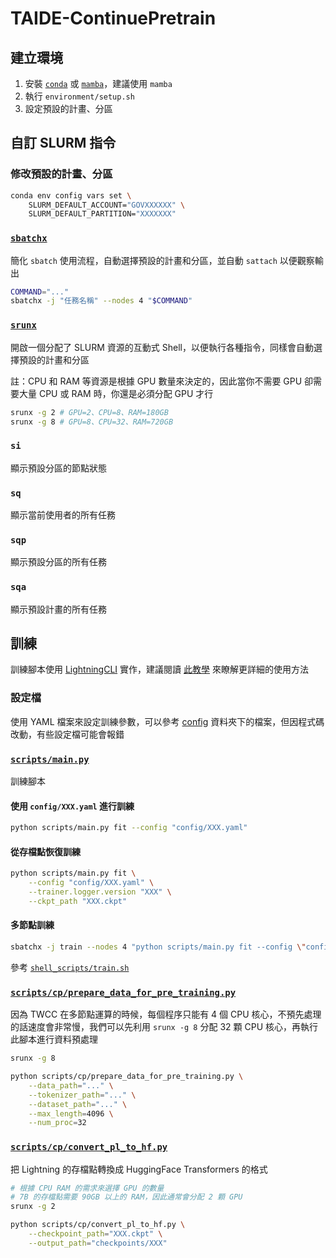 # TAIDE-ContinuePretrain

## 建立環境

1. 安裝 [`conda`](https://docs.conda.io/projects/miniconda/en/latest) 或 [`mamba`](https://github.com/conda-forge/miniforge)，建議使用 `mamba`
2. 執行 `environment/setup.sh`
3. 設定預設的計畫、分區

## 自訂 SLURM 指令

### 修改預設的計畫、分區

```sh
conda env config vars set \
    SLURM_DEFAULT_ACCOUNT="GOVXXXXXX" \
    SLURM_DEFAULT_PARTITION="XXXXXXX"
```

### [`sbatchx`](src/taide_cp/cli/slurm/sbatchx.py)

簡化 `sbatch` 使用流程，自動選擇預設的計畫和分區，並自動 `sattach` 以便觀察輸出

```sh
COMMAND="..."
sbatchx -j "任務名稱" --nodes 4 "$COMMAND"
```

### [`srunx`](src/taide_cp/cli/slurm/srunx.py)

開啟一個分配了 SLURM 資源的互動式 Shell，以便執行各種指令，同樣會自動選擇預設的計畫和分區

註：CPU 和 RAM 等資源是根據 GPU 數量來決定的，因此當你不需要 GPU 卻需要大量 CPU 或 RAM 時，你還是必須分配 GPU 才行

```sh
srunx -g 2 # GPU=2、CPU=8、RAM=180GB
srunx -g 8 # GPU=8、CPU=32、RAM=720GB
```

### `si`

顯示預設分區的節點狀態

### `sq`

顯示當前使用者的所有任務

### `sqp`

顯示預設分區的所有任務

### `sqa`

顯示預設計畫的所有任務

## 訓練

訓練腳本使用 [LightningCLI](https://lightning.ai/docs/pytorch/stable/api/lightning.pytorch.cli.LightningCLI.html) 實作，建議閱讀 [此教學](https://lightning.ai/docs/pytorch/stable/cli/lightning_cli.html) 來瞭解更詳細的使用方法

### 設定檔

使用 YAML 檔案來設定訓練參數，可以參考 [config](config) 資料夾下的檔案，但因程式碼改動，有些設定檔可能會報錯

### [`scripts/main.py`](scripts/main.py)

訓練腳本

#### 使用 `config/XXX.yaml` 進行訓練

```sh
python scripts/main.py fit --config "config/XXX.yaml"
```

#### 從存檔點恢復訓練

```sh
python scripts/main.py fit \
    --config "config/XXX.yaml" \
    --trainer.logger.version "XXX" \
    --ckpt_path "XXX.ckpt"
```

#### 多節點訓練

```sh
sbatchx -j train --nodes 4 "python scripts/main.py fit --config \"config/XXX.yaml\""
```

參考 [`shell_scripts/train.sh`](shell_scripts/train.sh)

### [`scripts/cp/prepare_data_for_pre_training.py`](scripts/cp/prepare_data_for_pre_training.py)

因為 TWCC 在多節點運算的時候，每個程序只能有 4 個 CPU 核心，不預先處理的話速度會非常慢，我們可以先利用 `srunx -g 8` 分配 32 顆 CPU 核心，再執行此腳本進行資料預處理

```sh
srunx -g 8

python scripts/cp/prepare_data_for_pre_training.py \
    --data_path="..." \
    --tokenizer_path="..." \
    --dataset_path="..." \
    --max_length=4096 \
    --num_proc=32
```

### [`scripts/cp/convert_pl_to_hf.py`](scripts/cp/convert_pl_to_hf.py)

把 Lightning 的存檔點轉換成 HuggingFace Transformers 的格式

```sh
# 根據 CPU RAM 的需求來選擇 GPU 的數量
# 7B 的存檔點需要 90GB 以上的 RAM，因此通常會分配 2 顆 GPU
srunx -g 2 

python scripts/cp/convert_pl_to_hf.py \
    --checkpoint_path="XXX.ckpt" \
    --output_path="checkpoints/XXX"
```
